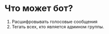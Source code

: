 # Что может бот?

1. Расшифровывать голосовые сообщения
2. Тегать всех, кто является админом группы.
